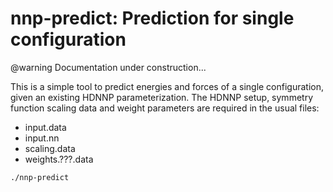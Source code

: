 nnp-predict: Prediction for single configuration
================================================

@warning
Documentation under construction...

This is a simple tool to predict energies and forces of a single configuration, given an existing HDNNP parameterization. The HDNNP setup, symmetry function scaling data and weight parameters are required in the usual files:

- input.data
- input.nn
- scaling.data
- weights.???.data

```
./nnp-predict
```
